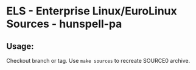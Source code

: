 # ELS - Enterprise Linux/EuroLinux Sources - hunspell-pa
 
## Usage:
  Checkout branch or tag. Use `make sources` to recreate  SOURCE0 archive.
